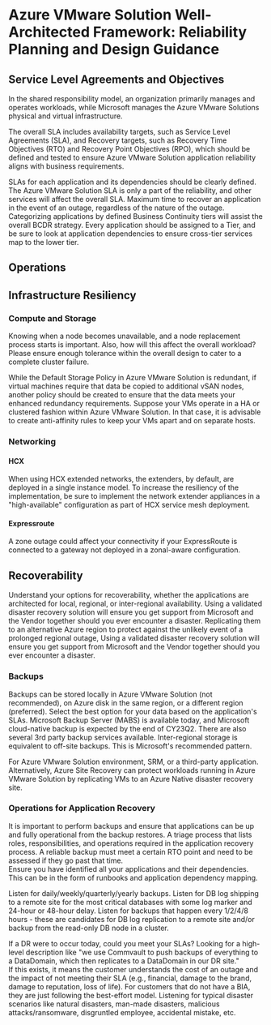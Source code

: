 # Azure VMware Solution Well-Architected Framework: Reliability Planning and Design Guidance


## Service Level Agreements and Objectives 

In the shared responsibility model, an organization primarily manages and operates workloads, while Microsoft manages the Azure VMware Solutions physical and virtual infrastructure. 

The overall SLA includes availability targets, such as Service Level Agreements (SLA), and Recovery targets, such as Recovery Time Objectives (RTO) and Recovery Point Objectives (RPO), which should be defined and tested to ensure Azure VMware Solution application reliability aligns with business requirements.

SLAs for each application and its dependencies should be clearly defined. The Azure VMware Solution SLA is only a part of the reliability, and  other services will affect the overall SLA.
Maximum time to recover an application in the event of an outage, regardless of the nature of the outage.
Categorizing applications by  defined Business Continuity tiers will assist the overall BCDR strategy.  Every application should be assigned to a Tier, and be sure to look at application dependencies to ensure cross-tier services map to the lower tier.
## Operations 

## Infrastructure Resiliency

### Compute and Storage 
Knowing when a node becomes unavailable, and a node replacement process starts is important. Also, how will this affect the overall workload? 
Please ensure enough tolerance within the overall design to cater to a complete cluster failure.

While the Default Storage Policy in Azure VMware Solution is redundant, if virtual machines require that data be copied to additional vSAN nodes, another policy should be created to ensure that the data meets your enhanced redundancy requirements. Suppose your VMs operate in a HA or clustered fashion within Azure VMware Solution. In that case, it is advisable to create anti-affinity rules to keep your VMs apart and on separate hosts.
 

### Networking

#### HCX 
When using HCX extended networks, the extenders, by default, are deployed in a single instance model. To increase the resiliency of the implementation, be sure to implement the network extender appliances in a "high-available" configuration as part of HCX service mesh deployment.

#### Expressroute 
A zone outage could affect your connectivity if your ExpressRoute is connected to a gateway not deployed in a zonal-aware configuration.

## Recoverability 

Understand your options for recoverability, whether the applications are architected for local, regional, or inter-regional availability.
Using a validated disaster recovery solution will ensure you get support from Microsoft and the Vendor together should you ever encounter a disaster.
Replicating them to an alternative Azure region to protect against the unlikely event of a prolonged regional outage, 
Using a validated disaster recovery solution will ensure you get support from Microsoft and the Vendor together should you ever encounter a disaster.

### Backups
Backups can be stored locally in Azure VMware Solution (not recommended), on Azure disk in the same region, or a different region (preferred).   Select the best option for your data based on the application's SLAs.  Microsoft Backup Server (MABS) is available today, and Microsoft cloud-native backup is expected by the end of CY23Q2.  There are also several 3rd party backup services available.
Inter-regional storage is equivalent to off-site backups.  This is Microsoft's recommended pattern.

For Azure VMware Solution environment, SRM, or a third-party application. Alternatively, Azure Site Recovery can protect workloads running in Azure VMware Solution by replicating VMs to an Azure Native disaster recovery site.

### Operations for Application Recovery 
It is important to perform backups and ensure that applications can be up and fully operational from the backup restores. 
A triage process that lists roles, responsibilities, and operations required in the application recovery process. 
A reliable backup must meet a certain RTO point and need to be assessed if they go past that time.  
Ensure you have identified all your applications and their dependencies. This can be in the form of runbooks and application dependency mapping. 

Listen for daily/weekly/quarterly/yearly backups. Listen for DB log shipping to a remote site for the most critical databases with some log marker and 24-hour or 48-hour delay. Listen for backups that happen every 1/2/4/8 hours - these are candidates for DB log replication to a remote site and/or backup from the read-only DB node in a cluster.

If a DR were to occur today, could you meet your SLAs?
Looking for a high-level description like "we use Commvault to push backups of everything to a DataDomain, which then replicates to a DataDomain in our DR site."  
If this exists, it means the customer understands the cost of an outage and the impact of not meeting their SLA (e.g., financial, damage to the brand, damage to reputation, loss of life). For customers that do not have a BIA, they are just following the best-effort model.
Listening for typical disaster scenarios like natural disasters, man-made disasters, malicious attacks/ransomware, disgruntled employee, accidental mistake, etc. 
